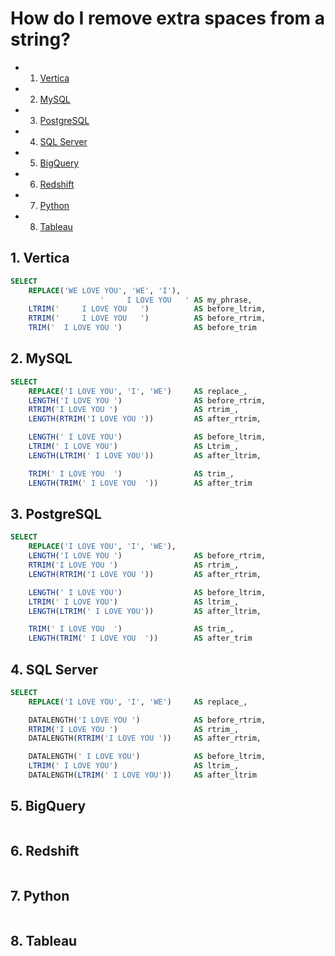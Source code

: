 
# How do I remove extra spaces from a string?

<!-- vscode-markdown-toc -->
* 1. [Vertica](#Vertica)
* 2. [MySQL](#MySQL)
* 3. [PostgreSQL](#PostgreSQL)
* 4. [SQL Server](#SQLServer)
* 5. [BigQuery](#BigQuery)
* 6. [Redshift](#Redshift)
* 7. [Python](#Python)
* 8. [Tableau](#Tableau)

<!-- vscode-markdown-toc-config
	numbering=true
	autoSave=true
	/vscode-markdown-toc-config -->
<!-- /vscode-markdown-toc -->

<!-- markdownlint-disable MD033 -->

## 1. <a name='Vertica'></a>Vertica

```sql
SELECT
    REPLACE('WE LOVE YOU', 'WE', 'I'), 
                    '     I LOVE YOU   ' AS my_phrase,
    LTRIM('     I LOVE YOU   ')          AS before_ltrim,      
    RTRIM('     I LOVE YOU   ')          AS before_rtrim,      
    TRIM('  I LOVE YOU ')                AS before_trim             
```

## 2. <a name='MySQL'></a>MySQL

```sql
SELECT
    REPLACE('I LOVE YOU', 'I', 'WE')     AS replace_,
    LENGTH('I LOVE YOU ')                AS before_rtrim,
    RTRIM('I LOVE YOU ')                 AS rtrim_,
    LENGTH(RTRIM('I LOVE YOU '))         AS after_rtrim,

    LENGTH(' I LOVE YOU')                AS before_ltrim,
    LTRIM(' I LOVE YOU')                 AS Ltrim_,
    LENGTH(LTRIM(' I LOVE YOU'))         AS after_ltrim,

    TRIM(' I LOVE YOU  ')                AS trim_,
    LENGTH(TRIM(' I LOVE YOU  '))        AS after_trim
```

## 3. <a name='PostgreSQL'></a>PostgreSQL

```sql
SELECT
    REPLACE('I LOVE YOU', 'I', 'WE'),
    LENGTH('I LOVE YOU ')                AS before_rtrim,
    RTRIM('I LOVE YOU ')                 AS rtrim_,
    LENGTH(RTRIM('I LOVE YOU '))         AS after_rtrim,

    LENGTH(' I LOVE YOU')                AS before_ltrim,
    LTRIM(' I LOVE YOU')                 AS ltrim_,
    LENGTH(LTRIM(' I LOVE YOU'))         AS after_ltrim,

    TRIM(' I LOVE YOU  ')                AS trim_,
    LENGTH(TRIM(' I LOVE YOU  '))        AS after_trim
```

## 4. <a name='SQLServer'></a>SQL Server

```sql
SELECT
    REPLACE('I LOVE YOU', 'I', 'WE')     AS replace_,

    DATALENGTH('I LOVE YOU ')            AS before_rtrim,
    RTRIM('I LOVE YOU ')                 AS rtrim_,
    DATALENGTH(RTRIM('I LOVE YOU '))     AS after_rtrim,

    DATALENGTH(' I LOVE YOU')            AS before_ltrim,
    LTRIM(' I LOVE YOU')                 AS ltrim_,
    DATALENGTH(LTRIM(' I LOVE YOU'))     AS after_ltrim
```

## 5. <a name='BigQuery'></a>BigQuery

```sql
```

## 6. <a name='Redshift'></a>Redshift

```sql
```

## 7. <a name='Python'></a>Python

```python
```

## 8. <a name='Tableau'></a>Tableau

```text
```
